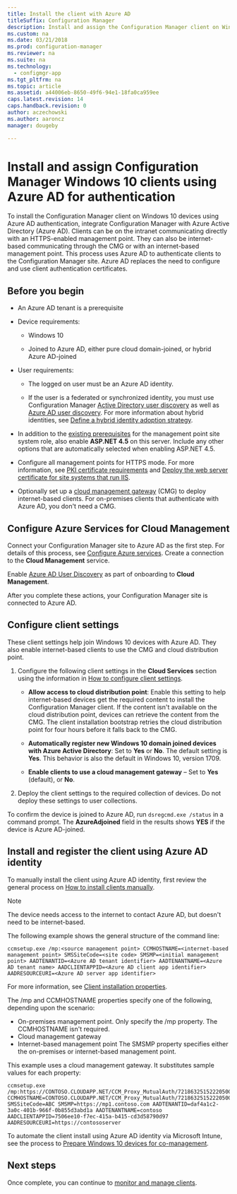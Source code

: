```yaml
---
title: Install the client with Azure AD
titleSuffix: Configuration Manager
description: Install and assign the Configuration Manager client on Windows 10 devices using Azure Active Directory for authentication
ms.custom: na
ms.date: 03/21/2018
ms.prod: configuration-manager
ms.reviewer: na
ms.suite: na
ms.technology:
  - configmgr-app
ms.tgt_pltfrm: na
ms.topic: article
ms.assetid: a44006eb-8650-49f6-94e1-18fa0ca959ee
caps.latest.revision: 14
caps.handback.revision: 0
author: aczechowski
ms.author: aaroncz
manager: dougeby

---
```


# Install and assign Configuration Manager Windows 10 clients using Azure AD for authentication

To install the Configuration Manager client on Windows 10 devices using Azure AD authentication, integrate Configuration Manager with Azure Active Directory (Azure AD). Clients can be on the intranet communicating directly with an HTTPS-enabled management point. They can also be internet-based communicating through the CMG or with an internet-based management point. This process uses Azure AD to authenticate clients to the Configuration Manager site. Azure AD replaces the need to configure and use client authentication certificates.



## Before you begin

- An Azure AD tenant is a prerequisite  

- Device requirements:  

    - Windows 10  

    - Joined to Azure AD, either pure cloud domain-joined, or hybrid Azure AD-joined  

- User requirements:  

    - The logged on user must be an Azure AD identity.   

	- If the user is a federated or synchronized identity, you must use Configuration Manager [Active Directory user discovery](/sccm/core/servers/deploy/configure/about-discovery-methods#bkmk_aboutUser) as well as [Azure AD user discovery](/sccm/core/servers/deploy/configure/about-discovery-methods#azureaddisc). For more information about hybrid identities, see [Define a hybrid identity adoption strategy](/azure/active-directory/active-directory-hybrid-identity-design-considerations-identity-adoption-strategy).<!--497750-->  

- In addition to the [existing prerequisites](/sccm/core/plan-design/configs/site-and-site-system-prerequisites#bkmk_2012MPpreq) for the management point site system role, also enable **ASP.NET 4.5** on this server. Include any other options that are automatically selected when enabling ASP.NET 4.5.  

- Configure all management points for HTTPS mode. For more information, see [PKI certificate requirements](/sccm/core/plan-design/network/pki-certificate-requirements) and [Deploy the web server certificate for site systems that run IIS](/sccm/core/plan-design/network/example-deployment-of-pki-certificates#BKMK_webserver2008_cm2012).  

- Optionally set up a [cloud management gateway](/sccm/core/clients/manage/cmg/plan-cloud-management-gateway) (CMG) to deploy internet-based clients. For on-premises clients that authenticate with Azure AD, you don't need a CMG.  


## Configure Azure Services for Cloud Management

Connect your Configuration Manager site to Azure AD as the first step. For details of this process, see [Configure Azure services](/sccm/core/servers/deploy/configure/azure-services-wizard). Create a connection to the **Cloud Management** service.

Enable [Azure AD User Discovery](/sccm/core/servers/deploy/configure/configure-discovery-methods#azureaadisc) as part of onboarding to **Cloud Management**. 

After you complete these actions, your Configuration Manager site is connected to Azure AD. 



## Configure client settings

These client settings help join Windows 10 devices with Azure AD. They also enable internet-based clients to use the CMG and cloud distribution point.

1.	Configure the following client settings in the **Cloud Services** section using the information in [How to configure client settings](/sccm/core/clients/deploy/configure-client-settings).  

	- **Allow access to cloud distribution point**: Enable this setting to help internet-based devices get the required content to install the Configuration Manager client. If the content isn't available on the cloud distribution point, devices can retrieve the content from the CMG. The client installation bootstrap retries the cloud distribution point for four hours before it falls back to the CMG.<!--495533-->  

	- **Automatically register new Windows 10 domain joined devices with Azure Active Directory**: Set to **Yes** or **No**. The default setting is **Yes**. This behavior is also the default in Windows 10, version 1709.

	- **Enable clients to use a cloud management gateway** – Set to **Yes** (default), or **No**.  

2.	Deploy the client settings to the required collection of devices. Do not deploy these settings to user collections.

To confirm the device is joined to Azure AD, run `dsregcmd.exe /status` in a command prompt. The **AzureAdjoined** field in the results shows **YES** if the device is Azure AD-joined.



## Install and register the client using Azure AD identity

To manually install the client using Azure AD identity, first review the general process on [How to install clients manually](/sccm/core/clients/deploy/deploy-clients-to-windows-computers#BKMK_Manual). 

 > [!Note]  
 > The device needs access to the internet to contact Azure AD, but doesn't need to be internet-based. 

The following example shows the general structure of the command line:
```
ccmsetup.exe /mp:<source management point> CCMHOSTNAME=<internet-based management point> SMSSiteCode=<site code> SMSMP=<initial management point> AADTENANTID=<Azure AD tenant identifier> AADTENANTNAME=<Azure AD tenant name> AADCLIENTAPPID=<Azure AD client app identifier> AADRESOURCEURI=<Azure AD server app identifier>
```

For more information, see [Client installation properties](/sccm/core/clients/deploy/about-client-installation-properties).

The /mp and CCMHOSTNAME properties specify one of the following, depending upon the scenario:
- On-premises management point. Only specify the /mp property. The CCMHOSTNAME isn't required.
- Cloud management gateway
- Internet-based management point
The SMSMP property specifies either the on-premises or internet-based management point.

This example uses a cloud management gateway. It substitutes sample values for each property:
```
ccmsetup.exe /mp:https://CONTOSO.CLOUDAPP.NET/CCM_Proxy_MutualAuth/72186325152220500 CCMHOSTNAME=CONTOSO.CLOUDAPP.NET/CCM_Proxy_MutualAuth/72186325152220500 SMSSiteCode=ABC SMSMP=https://mp1.contoso.com AADTENANTID=daf4a1c2-3a0c-401b-966f-0b855d3abd1a AADTENANTNAME=contoso AADCLIENTAPPID=7506ee10-f7ec-415a-b415-cd3d58790d97 AADRESOURCEURI=https://contososerver
```

To automate the client install using Azure AD identity via Microsoft Intune, see the process to [Prepare Windows 10 devices for co-management](/sccm/core/clients/manage/co-management-prepare#command-line-to-install-configuration-manager-client).



## Next steps

Once complete, you can continue to [monitor and manage clients](/sccm/core/clients/manage/monitor-clients).
